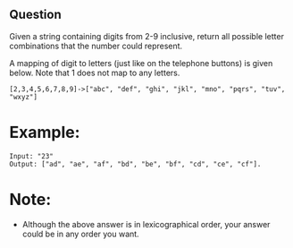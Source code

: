 ## Question
Given a string containing digits from 2-9 inclusive, return all possible letter combinations that the number could represent.

A mapping of digit to letters (just like on the telephone buttons) is given below. Note that 1 does not map to any letters.
```
[2,3,4,5,6,7,8,9]->["abc", "def", "ghi", "jkl", "mno", "pqrs", "tuv", "wxyz"]
```
# Example:
```
Input: "23"
Output: ["ad", "ae", "af", "bd", "be", "bf", "cd", "ce", "cf"].
```

# Note:
- Although the above answer is in lexicographical order, your answer could be in any order you want.
